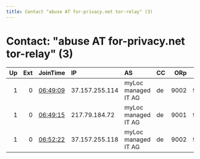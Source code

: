 ```yaml
---
title: Contact "abuse AT for-privacy.net tor-relay" (3)
---
```


# Contact: "abuse AT for-privacy.net tor-relay" (3)

|   Up |   Ext | JoinTime                                                                                            | IP             | AS                  | CC   |   ORp |   Dirp | OS    | Version   | Nickname            |   eFamMembers |
|-----:|------:|:----------------------------------------------------------------------------------------------------|:---------------|:--------------------|:-----|------:|-------:|:------|:----------|:--------------------|--------------:|
|    1 |     0 | [06:49:09](https://metrics.torproject.org/rs.html#details/43028D0071DE055180DAA82DE200B42FD2131C23) | 37.157.255.114 | myLoc managed IT AG | de   |  9002 |   9031 | Linux | 0.3.5.8   | TorOrDie4privacyNET |            10 |
|    1 |     0 | [06:49:15](https://metrics.torproject.org/rs.html#details/6D6EC2A2E2ED8BFF2D4834F8D669D82FC2A9FA8D) | 217.79.184.72  | myLoc managed IT AG | de   |  9001 |   9030 | Linux | 0.3.5.8   | TorOrDie4privacyNET |            10 |
|    1 |     0 | [06:52:22](https://metrics.torproject.org/rs.html#details/BD2A34ADE4E603A272FAAD23AEF389801BB223BB) | 37.157.255.118 | myLoc managed IT AG | de   |  9002 |   9031 | Linux | 0.3.5.8   | TorOrDie4privacyNET |            10 |
